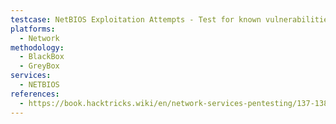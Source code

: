 ```yaml
---
testcase: NetBIOS Exploitation Attempts - Test for known vulnerabilities against SMB/NetBIOS services exposed over these ports, such as SMB relay, SMB signing disabled, or specific CVEs
platforms: 
  - Network
methodology: 
  - BlackBox
  - GreyBox
services:
  - NETBIOS
references:
  - https://book.hacktricks.wiki/en/network-services-pentesting/137-138-139-pentesting-netbios.html
---
```

